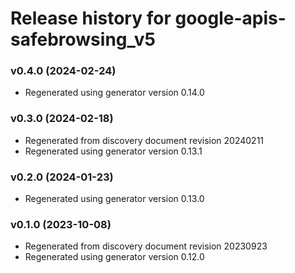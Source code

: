 # Release history for google-apis-safebrowsing_v5

### v0.4.0 (2024-02-24)

* Regenerated using generator version 0.14.0

### v0.3.0 (2024-02-18)

* Regenerated from discovery document revision 20240211
* Regenerated using generator version 0.13.1

### v0.2.0 (2024-01-23)

* Regenerated using generator version 0.13.0

### v0.1.0 (2023-10-08)

* Regenerated from discovery document revision 20230923
* Regenerated using generator version 0.12.0

